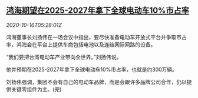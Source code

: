 <!--1602827702000-->
[鸿海期望在2025-2027年拿下全球电动车10%市占率](https://cn.reuters.com/article/hon-hai-global-ev-market-1016-idCNKBS2710M4)
------

<div><i>2020-10-16T05:28:01Z</i></div><p>鸿海董事长刘扬伟在一场会议中指出，要尽快准备电动车开放式平台并争取市占率，鸿海会在平台上提供车商包括电池以及连结网际网路的设备。</p><p>“我们要把台湾电动车产业带向全世界。”刘扬伟说。</p><p>他并预期在2025-2027年拿下全球电动车10%市占率，也就是约300万辆。</p><p>刘扬伟强调，集团不会有自己的电动车品牌，而是会跟许多品牌公司合作，仍以提供关键零组件为主。(完)</p>
